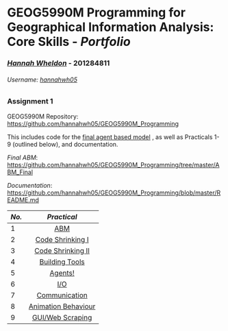 # GEOG5990M Programming for Geographical Information Analysis: Core Skills - **_Portfolio_**
### *[Hannah Wheldon](https://github.com/hannahwh05)* - **201284811**
###### Username: [hannahwh05](https://github.com/hannahwh05)

### Assignment 1

GEOG5990M Repository: https://github.com/hannahwh05/GEOG5990M_Programming

This includes code for the [final agent based model](https://github.com/hannahwh05/GEOG5990M_Programming/tree/master/ABM_Final) , 
as well as Practicals 1-9 (outlined below), and documentation. 

_Final ABM_: https://github.com/hannahwh05/GEOG5990M_Programming/tree/master/ABM_Final

_Documentation_: https://github.com/hannahwh05/GEOG5990M_Programming/blob/master/README.md

| *No.* | *Practical*            | 
| ------|:--------------------:| 
| 1     | [ABM](https://github.com/hannahwh05/GEOG5990M_Programming/tree/master/Practical1_ABM)                  |
| 2     | [Code Shrinking I](https://github.com/hannahwh05/GEOG5990M_Programming/tree/master/Practical2_Code_shrinking_I)     |
| 3     | [Code Shrinking II](https://github.com/hannahwh05/GEOG5990M_Programming/tree/master/Practical3_Code_shrinking_II)    |
| 4     | [Building Tools](https://github.com/hannahwh05/GEOG5990M_Programming/tree/master/Practical4_Building_tools)       |
| 5     | [Agents!](https://github.com/hannahwh05/GEOG5990M_Programming/tree/master/Practical5_Agents!)              |
| 6     | [I/O](https://github.com/hannahwh05/GEOG5990M_Programming/tree/master/Practical6_IO)                  |
| 7     | [Communication](https://github.com/hannahwh05/GEOG5990M_Programming/tree/master/Practical7_Communication)        |
| 8     | [Animation Behaviour](https://github.com/hannahwh05/GEOG5990M_Programming/tree/master/Practical8_Animation_Behaviour)  |
| 9     | [GUI/Web Scraping](https://github.com/hannahwh05/GEOG5990M_Programming/tree/master/Practical8_Animation_Behaviour)     |
